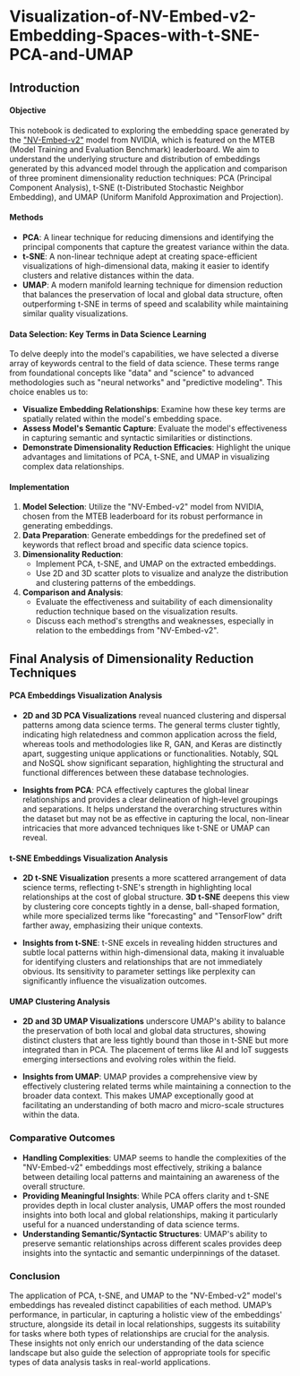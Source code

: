 # Visualization-of-NV-Embed-v2-Embedding-Spaces-with-t-SNE-PCA-and-UMAP
## Introduction

#### Objective
This notebook is dedicated to exploring the embedding space generated by the ["NV-Embed-v2"](https://huggingface.co/nvidia/NV-Embed-v2) model from NVIDIA, which is featured on the MTEB (Model Training and Evaluation Benchmark) leaderboard. We aim to understand the underlying structure and distribution of embeddings generated by this advanced model through the application and comparison of three prominent dimensionality reduction techniques: PCA (Principal Component Analysis), t-SNE (t-Distributed Stochastic Neighbor Embedding), and UMAP (Uniform Manifold Approximation and Projection).

#### Methods
- **PCA**: A linear technique for reducing dimensions and identifying the principal components that capture the greatest variance within the data.
- **t-SNE**: A non-linear technique adept at creating space-efficient visualizations of high-dimensional data, making it easier to identify clusters and relative distances within the data.
- **UMAP**: A modern manifold learning technique for dimension reduction that balances the preservation of local and global data structure, often outperforming t-SNE in terms of speed and scalability while maintaining similar quality visualizations.

#### Data Selection: Key Terms in Data Science Learning
To delve deeply into the model's capabilities, we have selected a diverse array of keywords central to the field of data science. These terms range from foundational concepts like "data" and "science" to advanced methodologies such as "neural networks" and "predictive modeling". This choice enables us to:
- **Visualize Embedding Relationships**: Examine how these key terms are spatially related within the model's embedding space.
- **Assess Model's Semantic Capture**: Evaluate the model's effectiveness in capturing semantic and syntactic similarities or distinctions.
- **Demonstrate Dimensionality Reduction Efficacies**: Highlight the unique advantages and limitations of PCA, t-SNE, and UMAP in visualizing complex data relationships.

#### Implementation
1. **Model Selection**: Utilize the "NV-Embed-v2" model from NVIDIA, chosen from the MTEB leaderboard for its robust performance in generating embeddings.
2. **Data Preparation**: Generate embeddings for the predefined set of keywords that reflect broad and specific data science topics.
3. **Dimensionality Reduction**:
   - Implement PCA, t-SNE, and UMAP on the extracted embeddings.
   - Use 2D and 3D scatter plots to visualize and analyze the distribution and clustering patterns of the embeddings.
4. **Comparison and Analysis**:
   - Evaluate the effectiveness and suitability of each dimensionality reduction technique based on the visualization results.
   - Discuss each method's strengths and weaknesses, especially in relation to the embeddings from "NV-Embed-v2".

## Final Analysis of Dimensionality Reduction Techniques

#### PCA Embeddings Visualization Analysis
- **2D and 3D PCA Visualizations** reveal nuanced clustering and dispersal patterns among data science terms. The general terms cluster tightly, indicating high relatedness and common application across the field, whereas tools and methodologies like R, GAN, and Keras are distinctly apart, suggesting unique applications or functionalities. Notably, SQL and NoSQL show significant separation, highlighting the structural and functional differences between these database technologies.

- **Insights from PCA**: PCA effectively captures the global linear relationships and provides a clear delineation of high-level groupings and separations. It helps understand the overarching structures within the dataset but may not be as effective in capturing the local, non-linear intricacies that more advanced techniques like t-SNE or UMAP can reveal.

#### t-SNE Embeddings Visualization Analysis
- **2D t-SNE Visualization** presents a more scattered arrangement of data science terms, reflecting t-SNE's strength in highlighting local relationships at the cost of global structure. **3D t-SNE** deepens this view by clustering core concepts tightly in a dense, ball-shaped formation, while more specialized terms like "forecasting" and "TensorFlow" drift farther away, emphasizing their unique contexts.

- **Insights from t-SNE**: t-SNE excels in revealing hidden structures and subtle local patterns within high-dimensional data, making it invaluable for identifying clusters and relationships that are not immediately obvious. Its sensitivity to parameter settings like perplexity can significantly influence the visualization outcomes.

#### UMAP Clustering Analysis
- **2D and 3D UMAP Visualizations** underscore UMAP's ability to balance the preservation of both local and global data structures, showing distinct clusters that are less tightly bound than those in t-SNE but more integrated than in PCA. The placement of terms like AI and IoT suggests emerging intersections and evolving roles within the field.

- **Insights from UMAP**: UMAP provides a comprehensive view by effectively clustering related terms while maintaining a connection to the broader data context. This makes UMAP exceptionally good at facilitating an understanding of both macro and micro-scale structures within the data.

### Comparative Outcomes
- **Handling Complexities**: UMAP seems to handle the complexities of the "NV-Embed-v2" embeddings most effectively, striking a balance between detailing local patterns and maintaining an awareness of the overall structure.
- **Providing Meaningful Insights**: While PCA offers clarity and t-SNE provides depth in local cluster analysis, UMAP offers the most rounded insights into both local and global relationships, making it particularly useful for a nuanced understanding of data science terms.
- **Understanding Semantic/Syntactic Structures**: UMAP's ability to preserve semantic relationships across different scales provides deep insights into the syntactic and semantic underpinnings of the dataset.

### Conclusion
The application of PCA, t-SNE, and UMAP to the "NV-Embed-v2" model's embeddings has revealed distinct capabilities of each method. UMAP’s performance, in particular, in capturing a holistic view of the embeddings' structure, alongside its detail in local relationships, suggests its suitability for tasks where both types of relationships are crucial for the analysis. These insights not only enrich our understanding of the data science landscape but also guide the selection of appropriate tools for specific types of data analysis tasks in real-world applications.
